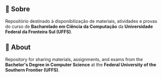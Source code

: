 ## 📘 Sobre

Repositório destinado à disponibilização de materiais, atividades e provas do curso de **Bacharelado em Ciência da Computação** da **Universidade Federal da Fronteira Sul (UFFS)**.

## 📘 About

Repository for sharing materials, assignments, and exams from the **Bachelor's Degree in Computer Science** at the **Federal University of the Southern Frontier (UFFS)**.
